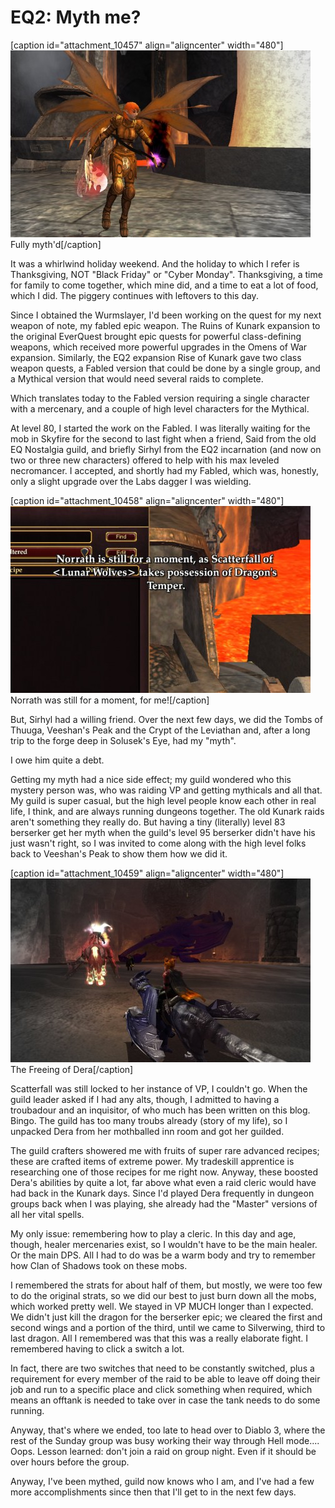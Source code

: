 # EQ2: Myth me?

[caption id="attachment\_10457" align="aligncenter" width="480"][![Fully myth'd](../uploads/2012/11/EverQuest2-2012-11-24-23-53-45-38-480x299.jpg "EverQuest2 2012-11-24 23-53-45-38")](../uploads/2012/11/EverQuest2-2012-11-24-23-53-45-38.jpg) Fully myth'd[/caption]

It was a whirlwind holiday weekend. And the holiday to which I refer is Thanksgiving, NOT "Black Friday" or "Cyber Monday". Thanksgiving, a time for family to come together, which mine did, and a time to eat a lot of food, which I did. The piggery continues with leftovers to this day.

Since I obtained the Wurmslayer, I'd been working on the quest for my next weapon of note, my fabled epic weapon. The Ruins of Kunark expansion to the original EverQuest brought epic quests for powerful class-defining weapons, which received more powerful upgrades in the Omens of War expansion. Similarly, the EQ2 expansion Rise of Kunark gave two class weapon quests, a Fabled version that could be done by a single group, and a Mythical version that would need several raids to complete.

Which translates today to the Fabled version requiring a single character with a mercenary, and a couple of high level characters for the Mythical.

At level 80, I started the work on the Fabled. I was literally waiting for the mob in Skyfire for the second to last fight when a friend, Said from the old EQ Nostalgia guild, and briefly Sirhyl from the EQ2 incarnation (and now on two or three new characters) offered to help with his max leveled necromancer. I accepted, and shortly had my Fabled, which was, honestly, only a slight upgrade over the Labs dagger I was wielding.

[caption id="attachment\_10458" align="aligncenter" width="480"][![](../uploads/2012/11/EverQuest2-2012-11-24-23-52-02-37-480x299.jpg "Norrath was still for a moment, for me!")](../uploads/2012/11/EverQuest2-2012-11-24-23-52-02-37.jpg) Norrath was still for a moment, for me![/caption]

But, Sirhyl had a willing friend. Over the next few days, we did the Tombs of Thuuga, Veeshan's Peak and the Crypt of the Leviathan and, after a long trip to the forge deep in Solusek's Eye, had my "myth".

I owe him quite a debt.

Getting my myth had a nice side effect; my guild wondered who this mystery person was, who was raiding VP and getting mythicals and all that. My guild is super casual, but the high level people know each other in real life, I think, and are always running dungeons together. The old Kunark raids aren't something they really do. But having a tiny (literally) level 83 berserker get her myth when the guild's level 95 berserker didn't have his just wasn't right, so I was invited to come along with the high level folks back to Veeshan's Peak to show them how we did it.

[caption id="attachment\_10459" align="aligncenter" width="480"][![](../uploads/2012/11/EverQuest2-2012-11-25-20-33-37-04-480x294.jpg "The Freeing of Dera")](../uploads/2012/11/EverQuest2-2012-11-25-20-33-37-04.jpg) The Freeing of Dera[/caption]

Scatterfall was still locked to her instance of VP, I couldn't go. When the guild leader asked if I had any alts, though, I admitted to having a troubadour and an inquisitor, of who much has been written on this blog. Bingo. The guild has too many troubs already (story of my life), so I unpacked Dera from her mothballed inn room and got her guilded.

The guild crafters showered me with fruits of super rare advanced recipes; these are crafted items of extreme power. My tradeskill apprentice is researching one of those recipes for me right now. Anyway, these boosted Dera's abilities by quite a lot, far above what even a raid cleric would have had back in the Kunark days. Since I'd played Dera frequently in dungeon groups back when I was playing, she already had the "Master" versions of all her vital spells.

My only issue: remembering how to play a cleric. In this day and age, though, healer mercenaries exist, so I wouldn't have to be the main healer. Or the main DPS. All I had to do was be a warm body and try to remember how Clan of Shadows took on these mobs.

I remembered the strats for about half of them, but mostly, we were too few to do the original strats, so we did our best to just burn down all the mobs, which worked pretty well. We stayed in VP MUCH longer than I expected. We didn't just kill the dragon for the berserker epic; we cleared the first and second wings and a portion of the third, until we came to Silverwing, third to last dragon. All I remembered was that this was a really elaborate fight. I remembered having to click a switch a lot.

In fact, there are two switches that need to be constantly switched, plus a requirement for every member of the raid to be able to leave off doing their job and run to a specific place and click something when required, which means an offtank is needed to take over in case the tank needs to do some running.

Anyway, that's where we ended, too late to head over to Diablo 3, where the rest of the Sunday group was busy working their way through Hell mode.... Oops. Lesson learned: don't join a raid on group night. Even if it should be over hours before the group.

Anyway, I've been mythed, guild now knows who I am, and I've had a few more accomplishments since then that I'll get to in the next few days.
